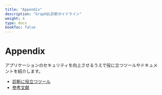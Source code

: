 ```yaml
---
title: "Appendix"
description: "GraphQL診断ガイドライン"
weight: 4
type: docs
bookToc: false
---
```


# Appendix

アプリケーションのセキュリティを向上させるうえで役に立つツールやドキュメントを紹介します。

- [診断に役立つツール](tools)
- [参考文献](documents)
